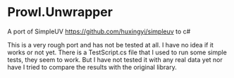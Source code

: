 # Prowl.Unwrapper
A port of SimpleUV https://github.com/huxingyi/simpleuv to c#

This is a very rough port and has not be tested at all. I have no idea if it works or not yet.
There is a TestScript.cs file that I used to run some simple tests, they seem to work.
But I have not tested it with any real data yet nor have I tried to compare the results with the original library.
